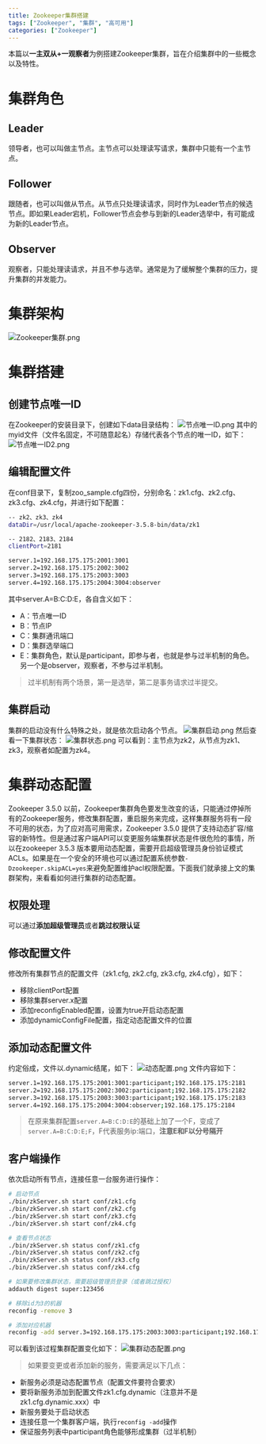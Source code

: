 ```yaml
---
title: Zookeeper集群搭建
tags: ["Zookeeper", "集群", "高可用"]
categories: ["Zookeeper"]
---
```

本篇以**一主双从+一观察者**为例搭建Zookeeper集群，旨在介绍集群中的一些概念以及特性。
# 集群角色
## Leader
领导者，也可以叫做主节点。主节点可以处理读写请求，集群中只能有一个主节点。
## Follower
跟随者，也可以叫做从节点。从节点只处理读请求，同时作为Leader节点的候选节点。即如果Leader宕机，Follower节点会参与到新的Leader选举中，有可能成为新的Leader节点。
## Observer
观察者，只能处理读请求，并且不参与选举。通常是为了缓解整个集群的压力，提升集群的并发能力。

<!-- more -->

# 集群架构
![Zookeeper集群.png](Zookeeper集群.png)
# 集群搭建
## 创建节点唯一ID
在Zookeeper的安装目录下，创建如下data目录结构：
![节点唯一ID.png](节点唯一ID.png)
其中的myid文件（文件名固定，不可随意起名）存储代表各个节点的唯一ID，如下：
![节点唯一ID2.png](节点唯一ID2.png)
## 编辑配置文件
在conf目录下，复制zoo_sample.cfg四份，分别命名：zk1.cfg、zk2.cfg、zk3.cfg、zk4.cfg，并进行如下配置：
```bash
-- zk2、zk3、zk4
dataDir=/usr/local/apache-zookeeper-3.5.8-bin/data/zk1

-- 2182、2183、2184
clientPort=2181

server.1=192.168.175.175:2001:3001
server.2=192.168.175.175:2002:3002
server.3=192.168.175.175:2003:3003
server.4=192.168.175.175:2004:3004:observer
```
其中server.A=B:C:D:E，各自含义如下：
* A：节点唯一ID
* B：节点IP
* C：集群通讯端口
* D：集群选举端口
* E：集群角色，默认是participant，即参与者，也就是参与过半机制的角色。另一个是observer，观察者，不参与过半机制。

> 过半机制有两个场景，第一是选举，第二是事务请求过半提交。

## 集群启动
集群的启动没有什么特殊之处，就是依次启动各个节点。
![集群启动.png](集群启动.png)
然后查看一下集群状态：
![集群状态.png](集群状态.png)
可以看到：主节点为zk2，从节点为zk1、zk3，观察者如配置为zk4。

# 集群动态配置
Zookeeper 3.5.0 以前，Zookeeper集群角色要发生改变的话，只能通过停掉所有的Zookeeper服务，修改集群配置，重启服务来完成，这样集群服务将有一段不可用的状态，为了应对高可用需求，Zookeeper 3.5.0 提供了支持动态扩容/缩容的新特性。但是通过客户端API可以变更服务端集群状态是件很危险的事情，所以在zookeeper 3.5.3 版本要用动态配置，需要开启超级管理员身份验证模式 ACLs。如果是在一个安全的环境也可以通过配置系统参数`-Dzookeeper.skipACL=yes`来避免配置维护acl权限配置。下面我们就承接上文的集群架构，来看看如何进行集群的动态配置。

## 权限处理
可以通过**添加超级管理员**或者**跳过权限认证**

## 修改配置文件
修改所有集群节点的配置文件（zk1.cfg, zk2.cfg, zk3.cfg, zk4.cfg），如下：
* 移除clientPort配置
* 移除集群server.x配置
* 添加reconfigEnabled配置，设置为true开启动态配置
* 添加dynamicConfigFile配置，指定动态配置文件的位置

## 添加动态配置文件
约定俗成，文件以.dynamic结尾，如下：
![动态配置.png](动态配置.png)
文件内容如下：
```bash
server.1=192.168.175.175:2001:3001:participant;192.168.175.175:2181
server.2=192.168.175.175:2002:3002:participant;192.168.175.175:2182
server.3=192.168.175.175:2003:3003:participant;192.168.175.175:2183
server.4=192.168.175.175:2004:3004:observer;192.168.175.175:2184
```
> 在原来集群配置`server.A=B:C:D:E`的基础上加了一个F，变成了`server.A=B:C:D:E;F`，F代表服务ip:端口，**注意E和F以分号隔开**

## 客户端操作
依次启动所有节点，连接任意一台服务进行操作：
```bash
# 启动节点
./bin/zkServer.sh start conf/zk1.cfg
./bin/zkServer.sh start conf/zk2.cfg
./bin/zkServer.sh start conf/zk3.cfg
./bin/zkServer.sh start conf/zk4.cfg

# 查看节点状态
./bin/zkServer.sh status conf/zk1.cfg
./bin/zkServer.sh status conf/zk2.cfg
./bin/zkServer.sh status conf/zk3.cfg
./bin/zkServer.sh status conf/zk4.cfg

# 如果要修改集群状态，需要超级管理员登录（或者跳过授权）
addauth digest super:123456

# 移除id为3的机器
reconfig -remove 3

# 添加对应机器
reconfig -add server.3=192.168.175.175:2003:3003:participant;192.168.175.175:2183
```
可以看到该过程集群配置变化如下：
![集群动态配置.png](集群动态配置.png)
> 如果要变更或者添加新的服务，需要满足以下几点：
* 新服务必须是动态配置节点（配置文件要符合要求）
* 要将新服务添加到配置文件zk1.cfg.dynamic（注意并不是zk1.cfg.dynamic.xxx）中
* 新服务要处于启动状态
* 连接任意一个集群客户端，执行`reconfig -add`操作
* 保证服务列表中participant角色能够形成集群（过半机制）














